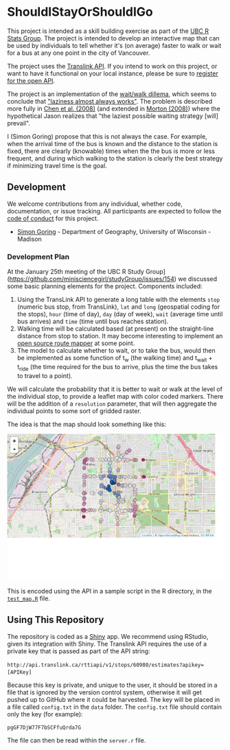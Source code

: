 # ShouldIStayOrShouldIGo

This project is intended as a skill building exercise as part of the [UBC R Stats Group](http://minisciencegirl.github.io/studyGroup/).  The project is intended to develop an interactive map that can be used by individuals to tell whether it's (on average) faster to walk or wait for a bus at any one point in the city of Vancouver.

The project uses the [Translink API](https://developer.translink.ca/).  If you intend to work on this project, or want to have it functional on your local instance, please be sure to [register for the open API](https://developer.translink.ca/Account/Register).

The project is an implementation of the [wait/walk dillema](https://en.wikipedia.org/wiki/Wait/walk_dilemma), which seems to conclude that ["laziness almost always works"](http://www.nytimes.com/interactive/2008/12/14/magazine/2008_IDEAS.html?_r=0#b-ideas-5).  The problem is described more fully in [Chen et al. (2008)](https://arxiv.org/abs/0801.0297) (and extended in [Morton (2008)](https://arxiv.org/abs/0802.3653)) where the hypothetical Jason realizes that "the laziest possible waiting strategy [will] prevail".

I (Simon Goring) propose that this is not always the case.  For example, when the arrival time of the bus is known and the distance to the station is fixed, there are clearly (knowable) times when the the bus is more or less frequent, and during which walking to the station is clearly the best strategy if minimizing travel time is the goal.

## Development

We welcome contributions from any individual, whether code, documentation, or issue tracking. All participants are expected to follow the [code of conduct](https://github.com/ROpensci/neotoma/blob/master/code_of_conduct.md) for this project.

* [Simon Goring](http://goring.org) - Department of Geography, University of Wisconsin - Madison

### Development Plan

At the January 25th meeting of the UBC R Study Group](https://github.com/minisciencegirl/studyGroup/issues/154) we discussed some basic planning elements for the project.  Components included:

1.  Using the TransLink API to generate a long table with the elements `stop` (numeric bus stop, from TransLink), `lat` and `long` (geospatial coding for the stops), `hour` (time of day), `day` (day of week), `wait` (average time until bus arrives) and `time` (time until bus reaches station).
2. Walking time will be calculated based (at present) on the straight-line distance from stop to station.  It may become interesting to implement an [open source route mapper](https://wiki.openstreetmap.org/wiki/Routing) at some point.
3.  The model to calculate whether to wait, or to take the bus, would then be implemented as some function of t<sub>w</sub> (the walking time) and t<sub>wait</sub> + t<sub>ride</sub> (the time required for the bus to arrive, plus the time the bus takes to travel to a point).

We will calculate the probability that it is better to wait or walk at the level of the individual stop, to provide a leaflet map with color coded markers.  There will be the addition of a `resolution` parameter, that will then aggregate the individual points to some sort of gridded raster.

The idea is that the map should look something like this:

![Sample Map](images/test_map.png)

This is encoded using the API in a sample script in the R directory, in the [`test_map.R`](https://github.com/SimonGoring/ShouldIStayOrShouldIGo/blob/master/R/samples/test_map.R) file.

## Using This Repository

The repository is coded as a [Shiny](https://shiny.rstudio.com/) app.  We recommend using RStudio, given its integration with Shiny.  The Translink API requires the use of a private key that is passed as part of the API string:

`http://api.translink.ca/rttiapi/v1/stops/60980/estimates?apikey=[APIKey]`

Because this key is private, and unique to the user, it should be stored in a file that is ignored by the version control system, otherwise it will get pushed up to GitHub where it could be harvested.  The key will be placed in a file called `config.txt` in the `data` folder.  The `config.txt` file should contain only the key (for example):

```
pgGF7DjW77F7bSCFfuQrda7G
```

The file can then be read within the `server.r` file.

